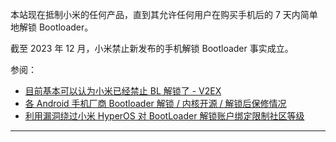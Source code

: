 <p class="notice--danger">
    本站现在抵制小米的任何产品，直到其允许任何用户在购买手机后的 7 天内简单地解锁 Bootloader。
</p>

截至 2023 年 12 月，小米禁止新发布的手机解锁 Bootloader 事实成立。

参阅：

- [目前基本可以认为小米已经禁止 BL 解锁了 - V2EX](https://www.v2ex.com/t/998253)
- [各 Android 手机厂商 Bootloader 解锁 / 内核开源 / 解锁后保修情况](https://github.com/KHwang9883/MobileModels/blob/master/misc/bootloader-kernel-source.md)
- [利用漏洞绕过小米 HyperOS 对 BootLoader 解锁账户绑定限制社区等级](https://github.com/MlgmXyysd/Xiaomi-HyperOS-BootLoader-Bypass)

---
